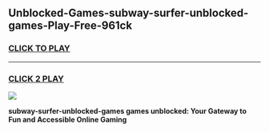 
## Unblocked-Games-subway-surfer-unblocked-games-Play-Free-961ck
<h3>
<a href="https://premium76.site?title=subway-surfer-unblocked-games&ref=17A">CLICK TO PLAY</a></h3>
<hr>

<h3>
<a href="https://premium76.site?title=subway-surfer-unblocked-games&ref=17A">CLICK 2 PLAY</a>
  
</h3>

<a href="https://premium76.site?title=subway-surfer-unblocked-games&ref=17A"><img src="https://clearcache.store/games.png"></a>


**subway-surfer-unblocked-games games unblocked: Your Gateway to Fun and Accessible Online Gaming**
